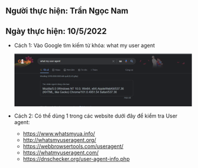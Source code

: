 ## Người thực hiện: Trần Ngọc Nam
## Ngày thực hiện: 10/5/2022

- Cách 1: Vào Google tìm kiếm từ khóa: what my user agent
  
  ![CHESSE](img/1.png)

- Cách 2: Có thể dùng 1 trong các website dưới đây để kiểm tra User agent:
  - https://www.whatsmyua.info/
  - http://whatsmyuseragent.org/
  - https://webbrowsertools.com/useragent/
  - https://whatmyuseragent.com/
  - https://dnschecker.org/user-agent-info.php
